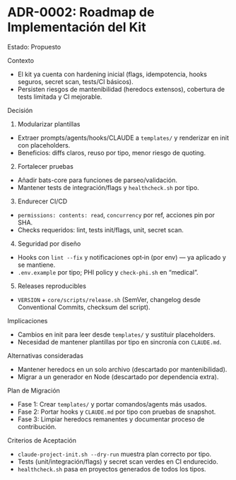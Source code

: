 # ADR-0002: Roadmap de Implementación del Kit

Estado: Propuesto

Contexto
- El kit ya cuenta con hardening inicial (flags, idempotencia, hooks seguros, secret scan, tests/CI básicos).
- Persisten riesgos de mantenibilidad (heredocs extensos), cobertura de tests limitada y CI mejorable.

Decisión
1. Modularizar plantillas
- Extraer prompts/agents/hooks/CLAUDE a `templates/` y renderizar en init con placeholders.
- Beneficios: diffs claros, reuso por tipo, menor riesgo de quoting.

2. Fortalecer pruebas
- Añadir bats-core para funciones de parseo/validación.
- Mantener tests de integración/flags y `healthcheck.sh` por tipo.

3. Endurecer CI/CD
- `permissions: contents: read`, `concurrency` por ref, acciones pin por SHA.
- Checks requeridos: lint, tests init/flags, unit, secret scan.

4. Seguridad por diseño
- Hooks con `lint --fix` y notificaciones opt‑in (por env) — ya aplicado y se mantiene.
- `.env.example` por tipo; PHI policy y `check-phi.sh` en “medical”.

5. Releases reproducibles
- `VERSION` + `core/scripts/release.sh` (SemVer, changelog desde Conventional Commits, checksum del script).

Implicaciones
- Cambios en init para leer desde `templates/` y sustituir placeholders.
- Necesidad de mantener plantillas por tipo en sincronía con `CLAUDE.md`.

Alternativas consideradas
- Mantener heredocs en un solo archivo (descartado por mantenibilidad).
- Migrar a un generador en Node (descartado por dependencia extra).

Plan de Migración
- Fase 1: Crear `templates/` y portar comandos/agents más usados.
- Fase 2: Portar hooks y `CLAUDE.md` por tipo con pruebas de snapshot.
- Fase 3: Limpiar heredocs remanentes y documentar proceso de contribución.

Criterios de Aceptación
- `claude-project-init.sh --dry-run` muestra plan correcto por tipo.
- Tests (unit/integración/flags) y secret scan verdes en CI endurecido.
- `healthcheck.sh` pasa en proyectos generados de todos los tipos.

